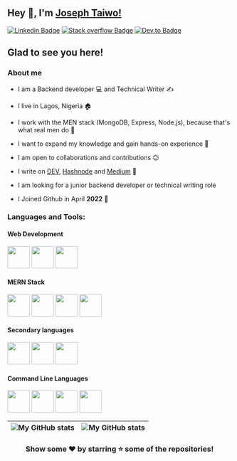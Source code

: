 ## Hey 👋, I'm [Joseph Taiwo!](https://github.com/Teejay128/)

[![Linkedin Badge](https://img.shields.io/badge/-LinkedIn-0e76a8?style=flat-square&logo=Linkedin&logoColor=white)](https://www.linkedin.com/in/joseph-taiwo-442a10233/)
[![Stack overflow Badge](https://img.shields.io/badge/StackOverflow-3b5998?style=flat-square&logo=stack-overflow&logoColor=white)](https://stackoverflow.com/users/19999517/joseph-taiwo)
[![Dev.to Badge](https://img.shields.io/badge/Dev.to-3b5998?style=flat-square&logo=dev.to&logoColor=white)](https://dev.to/teejay128)

## Glad to see you here!

### About me

- I am a Backend developer 💻 and Technical Writer ✍️

- I live in Lagos, Nigeria 🏠

- I work with the MEN stack (MongoDB, Express, Node.js), because that's what real men do 💪

- I want to expand my knowledge and gain hands-on experience 🤙

- I am open to collaborations and contributions 😉

- I write on [DEV](https://dev.to/teejay128), [Hashnode](https://hashnode.com/@Teejay128) and [Medium](https://medium.com/@teejay128) 📘

- I am looking for a junior backend developer or technical writing role

- I Joined Github in April **2022** 🔰

### Languages and Tools:

#### Web Development
<img src="https://cdn.jsdelivr.net/gh/devicons/devicon/icons/html5/html5-original.svg" height="50" width="50"/> <img src="https://cdn.jsdelivr.net/gh/devicons/devicon/icons/css3/css3-original.svg" height="50" width="50"/> <img src="https://cdn.jsdelivr.net/gh/devicons/devicon/icons/javascript/javascript-original.svg" height="50" width="50"/>

#### MERN Stack
<img src="https://cdn.jsdelivr.net/gh/devicons/devicon/icons/mongodb/mongodb-original.svg" height="50" width="50"/> <img src="https://cdn.jsdelivr.net/gh/devicons/devicon/icons/express/express-original.svg" height="50" width="50"/> <img src="https://cdn.jsdelivr.net/gh/devicons/devicon/icons/react/react-original.svg" height="50" width="50"/> <img src="https://cdn.jsdelivr.net/gh/devicons/devicon/icons/nodejs/nodejs-original.svg" height="50" width="50"/>

#### Secondary languages
<img src="https://cdn.jsdelivr.net/gh/devicons/devicon/icons/markdown/markdown-original.svg" height="50" width="50"/> <img src="https://cdn.jsdelivr.net/gh/devicons/devicon/icons/typescript/typescript-original.svg" height="50" width="50"/> <img src="https://cdn.jsdelivr.net/gh/devicons/devicon/icons/mysql/mysql-original.svg" height="50" width="50"/>

#### Command Line Languages
<img src="https://cdn.jsdelivr.net/gh/devicons/devicon/icons/git/git-original.svg" height="50" width="50"/> <img src="https://cdn.jsdelivr.net/gh/devicons/devicon/icons/github/github-original.svg" height="50" width="50"/> <img src="https://cdn.jsdelivr.net/gh/devicons/devicon/icons/bash/bash-original.svg" height="50" width="50"/> <img src="https://cdn.jsdelivr.net/gh/devicons/devicon/icons/docker/docker-original.svg" height="50" width="50"/>


| <img align="center" src="https://github-readme-stats.vercel.app/api?username=Teejay128&show_icons=true&include_all_commits=true&hide_border=true" alt="My GitHub stats" /> | <img align="center" src="https://github-readme-stats.vercel.app/api/top-langs/?username=Teejay128&langs_count=8&layout=compact&hide_border=true" alt="My GitHub stats" /> |
| ------------- | ------------- |
<div align="center">

### Show some ❤️ by starring ⭐ some of the repositories!
